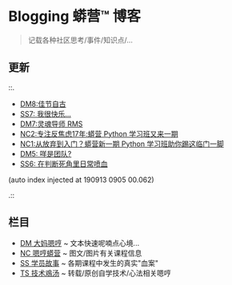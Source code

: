 # Blogging 蟒营™ 博客
> 记载各种社区思考/事件/知识点/...

## 更新

::.

- [ DM8:佳节自古](DM/190913-single-moon.md)
- [ SS7: 我很快乐...](SS/190912-i-am-happy.md)
- [ DM7:灵魂导师 RMS](DM/190910-rms-soul-master.md)
- [ NC2:专注反焦虑17年:蟒营 Python 学习班又来一期](NC/190905-3py-just101camp.md)
- [ NC1:从放弃到入门？蟒营新一期 Python 学习班助你踢这临门一脚](NC/190902-3py-what-is-camp.md)
- [ DM5: 咩是团队?](DM/190822-what-is-team.md)
- [ SS6: 在判断死角里日常喷血](SS/190818-auto-list2str.md)

(auto index injected at 190913 0905 00.062) 

.::



## 栏目

- [DM 大妈嗯哼](DM/) ~ 文本快速呢喃点心境...
- [NC 嗯哼蟒营](NC/) ~ 图文/图片有关课程信息
- [SS 学员故事](SS/) ~ 各期课程中发生的真实"血案"
- [TS 技术鳮汤](TS/) ~ 转载/原创自学技术/心法相关嗯哼
